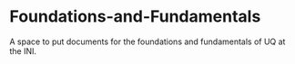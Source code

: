 # Foundations-and-Fundamentals
A space to put documents for the foundations and fundamentals of UQ at the INI.  
